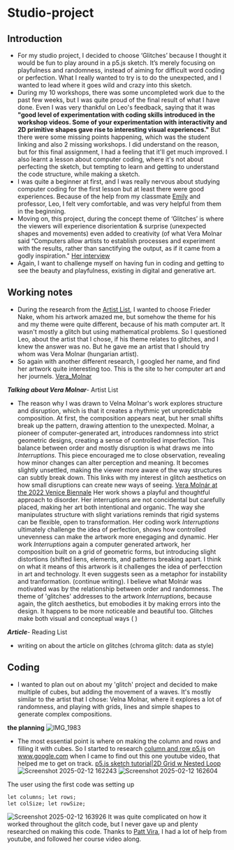 # Studio-project

## Introduction
- For my studio project, I decided to choose ‘Glitches’ because I thought it would be fun to play around in a p5.js sketch. It’s merely focusing on playfulness and randomness, instead of aiming for difficult word coding or perfection. What I really wanted to try is to do the unexpected, and I wanted to lead where it goes wild and crazy into this sketch. 
- During my 10 workshops, there was some uncompleted work due to the past few weeks, but I was quite proud of the final result of what I have done. Even I was very thankful on Leo's feedback, saying that it was **"good level of experimentation with coding skills introduced in the workshop videos. Some of your experimentation with interactivity and 2D primitive shapes gave rise to interesting visual experiences."** But there were some missing points happening, which was the student linking and also 2 missing workshops. I did understand on the reason, but for this final assignment, I had a feeling that it'll get much improved. I also learnt a lesson about computer coding, where it's not about perfecting the sketch, but tempting to learn and getting to understand the code structure, while making a sketch. 
- I was quite a beginner at first, and I was really nervous about studying computer coding for the first lesson but at least there were good experiences. Because of the help from my classmate [Emily](https://github.com/mremily9) and professor, Leo, I felt very comfortable, and was very helpful from them in the beginning.
- Moving on, this project, during the concept theme of ‘Glitches’ is where the viewers will experience disorientation & surprise (unexpected shapes and movements) even added to creativity (of what Vera Molnar said “Computers allow artists to establish processes and experiment with the results, rather than sanctifying the output, as if it came from a godly inspiration." [Her interview](https://www.rightclicksave.com/article/an-interview-with-vera-molnar)
- Again, I want to challenge myself on having fun in coding and getting to see the beauty and playfulness, existing in digital and generative art. 

## Working notes
- During the research from the [Artist List](https://canvas.auckland.ac.nz/courses/121821/pages/artist-list), I wanted to choose Frieder Nake, whom his artwork amazed me, but somehow the theme for his and my theme were quite different, because of his math computer art. It wasn't mostly a glitch but using mathematical problems. So I questioned Leo, about the artist that I chose, if his theme relates to glitches, and I knew the answer was no. But he gave me an artist that I should try whom was Vera Molnar (hungarian artist).
- So again with another different research, I googled her name, and find her artwork quite interesting too. This is the site to her computer art and her journels. [Vera_Molnar](http://www.veramolnar.com/)

**_Talking about Vera Molnar_**- Artist List
- The reason why I was drawn to Velna Molnar's work explores structure and disruption, which is that it creates a rhythmic yet unpredictable composition. At first, the composition appears neat, but her small shifts break up the pattern, drawing attention to the unexpected. Molnar, a pioneer of computer-generated art, introduces randomness into strict geometric designs, creating a sense of controlled imperfection. This balance between order and mostly disruption is what draws me into _Interruptions_.  This piece encouraged me to close observation, revealing how minor changes can alter perception and meaning. It becomes slightly unsettled, making the viewer more aware of the way structures can subtly break down. This links with my interest in glitch aesthetics on how small disruptions can create new ways of seeing.
[Vera Molnár at the 2022 Venice Biennale](https://magazine.artland.com/vera-molnar/#:~:text=Vera%20Moln%C3%A1r%20at%20the%202022%20Venice%20Biennale&text=Moln%C3%A1r%20wrote%20an%20algorithm%20that,shapes%20collide%20and%20generating%20friction.) Her work shows a playful and thoughtful approach to disorder. Her interruptions are not concidental but carefully placed, making her art both intentional and organic. The way she manipulates structure with slight variations reminds that rigid systems can be flexible, open to transformation. Her coding work _Interruptions_ ultimately challenge the idea of perfection, shows how controlled unevenness can make the artwork more enegaging and dynamic. Her work _Interruptions_ again a computer generated artwork, her composition built on a grid of geometric forms, but introducing slight distortions (shifted liens, elements, and patterns breaking apart. I think on what it means of this artwork is it challenges the idea of perfecction in art and technology. It even suggests seen as a metaphor for instability and tranformation. (continue writing). I believe what Molnár was motivated was by the relationship between order and randomness. The theme of 'glitches' addresses to the artwork _Interruptions_, because again, the glitch aesthetics, but emobodies it by making errors into the design. It happens to be more noticeable and beautiful too. Glitches make both visual and conceptual ways ( ) 

**_Article_**- Reading List
- writing on about the article on glitches  (chroma glitch: data as style)





## Coding
- I wanted to plan out on about my 'glitch' project and decided to make multiple of cubes, but adding the movement of a waves. It's mostly similar to the artist that I chose: Velna Molnar, where it explores a lot of randomness, and playing with grids, lines and simple shapes to generate complex compositions. 

**the planning**
![IMG_1983](https://github.com/user-attachments/assets/3467d774-fe04-4088-95e0-0491b890f475)
- The most essential point is where on making the column and rows and filling it with cubes. So I started to research [column and row p5.js](https://www.google.com/search?q=column+and+row+p5.js&rlz=1C1GCEA_enNZ1149&oq=column+and+row+p5.js&gs_lcrp=EgZjaHJvbWUyCQgAEEUYORigATIHCAEQIRigATIHCAIQIRiPAjIHCAMQIRiPAtIBCDM5OTFqMGo3qAIAsAIA&sourceid=chrome&ie=UTF-8)
on www.google.com when I came to find out this one youtube video, that helped me to get on track. 
[p5.js sketch tutorial|2D Grid w Nested Loop](https://www.youtube.com/watch?v=UKxB2j4h7Ag)
![Screenshot 2025-02-12 162243](https://github.com/user-attachments/assets/05296ab1-d26c-480b-bbae-38aaf35e55c7)
![Screenshot 2025-02-12 162604](https://github.com/user-attachments/assets/7850e0cc-bcd8-482e-80ba-bf293b97f31e)

The user using the first code was setting up
```ruby
let columns; let rows;
let colSize; let rowSize;
```
![Screenshot 2025-02-12 163926](https://github.com/user-attachments/assets/5cd2d3e6-6789-4af0-8a07-70f3b18edab9)
It was quite complicated on how it worked throughout the glitch code, but I never gave up and plenty researched on making this code. Thanks to [Patt Vira](https://www.youtube.com/@pattvira), I had a lot of help from youtube, and followed her course video along. 

 
